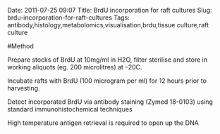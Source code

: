 Date: 2011-07-25 09:07
Title: BrdU incorporation for raft cultures
Slug: brdu-incorporation-for-raft-cultures
Tags: antibody,histology,metabolomics,visualisation,brdu,tissue culture,raft culture





#Method

Prepare stocks of BrdU at 10mg/ml in H2O, filter sterilise and store in working aliquots (eg. 200 microlitres) at –20C.



Incubate rafts with BrdU (100 microgram per ml) for 12 hours prior to harvesting.



Detect incorporated BrdU via antibody staining (Zymed 18-0103) using standard immunohistochemical techniques


<aside>High temperature antigen retrieval is required to open up the DNA</aside>



